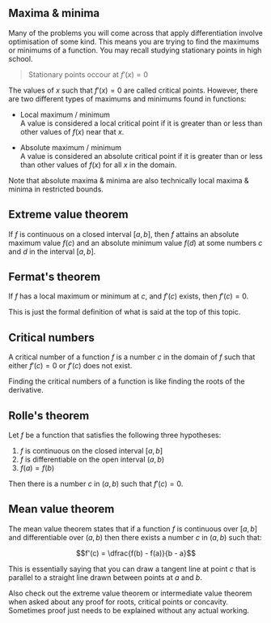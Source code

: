 ## Maxima & minima

Many of the problems you will come across that apply differentiation involve optimisation of some kind. This means you are trying to find the maximums or minimums of a function. You may recall studying stationary points in high school.

> Stationary points occour at $f'(x) = 0$

The values of $x$ such that $f'(x) = 0$ are called critical points. However, there are two different types of maximums and minimums found in functions:

- Local maximum / minimum <br>
  A value is considered a local critical point if it is greater than or less than other values of $f(x)$ near that $x$.

- Absolute maximum / minimum <br>
  A value is considered an absolute critical point if it is greater than or less than other values of $f(x)$ for all $x$ in the domain.

Note that absolute maxima & minima are also technically local maxima & minima in restricted bounds.

## Extreme value theorem

If $f$ is continuous on a closed interval $[a,b]$, then $f$ attains an absolute maximum value $f(c)$ and an absolute minimum value $f(d)$ at some numbers $c$ and $d$ in the interval $[a,b]$.

<!-- Diagram -->

## Fermat's theorem

If $f$ has a local maximum or minimum at $c$, and $f'(c)$ exists, then $f'(c) = 0$.

This is just the formal definition of what is said at the top of this topic.

## Critical numbers

A critical number of a function $f$ is a number $c$ in the domain of $f$ such that either $f'(c) = 0$ or $f'(c)$ does not exist.

Finding the critical numbers of a function is like finding the roots of the derivative.

## Rolle's theorem

Let $f$ be a function that satisfies the following three hypotheses:

1. $f$ is continuous on the closed interval $[a,b]$
2. $f$ is differentiable on the open interval $(a,b)$
3. $f(a) = f(b)$

Then there is a number $c$ in $(a,b)$ such that $f'(c) = 0$.

## Mean value theorem

The mean value theorem states that if a function $f$ is continuous over $[a,b]$ and differentiable over $(a,b)$ then there exists a number $c$ in $(a,b)$ such that:

$$f'(c) = \dfrac{f(b) - f(a)}{b - a}$$

This is essentially saying that you can draw a tangent line at point $c$ that is parallel to a straight line drawn between points at $a$ and $b$.

<!-- Diagram -->

Also check out the extreme value theorem or intermediate value theorem when asked about any proof for roots, critical points or concavity. Sometimes proof just needs to be explained without any actual working.

<!-- ## Increasing & decreasing proof

See lecture 9 -->
